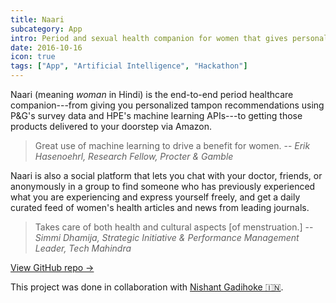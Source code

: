 ```yaml
---
title: Naari
subcategory: App
intro: Period and sexual health companion for women that gives personalized tampon recommendations and access to self-help resources.
date: 2016-10-16
icon: true
tags: ["App", "Artificial Intelligence", "Hackathon"]
---
```


Naari (meaning *woman* in Hindi) is the end-to-end period healthcare companion---from giving you personalized tampon recommendations using P&G's survey data and HPE's machine learning APIs---to getting those products delivered to your doorstep via Amazon.

> <span>Great use of machine learning to drive a benefit for women.</span>
> <span>-- <cite>Erik Hasenoehrl, Research Fellow, Procter & Gamble</cite></span>

Naari is also a social platform that lets you chat with your doctor, friends, or anonymously in a group to find someone who has previously experienced what you are experiencing and express yourself freely, and get a daily curated feed of women's health articles and news from leading journals.

> <span>Takes care of both health and cultural aspects [of menstruation.]</span>
> <span>-- <cite>Simmi Dhamija, Strategic Initiative & Performance Management Leader, Tech Mahindra</cite></span>

[View GitHub repo &rarr;](https://github.com/OswaldFoundation/naari)

<div class="three-images">
	<div><img alt="" src="/naari/home.png"></div>
	<div><img alt="" src="/naari/express.png"></div>
	<div><img alt="" src="/naari/ml.png"></div>
</div>
<div class="two-images">
	<div><img alt="" src="/naari/1.png"></div>
	<div><img alt="" src="/naari/2.png"></div>
</div>
<div class="two-images">
	<div><img alt="" src="/naari/3.png"></div>
	<div><img alt="" src="/naari/4.png"></div>
</div>
<div class="two-images">
	<div><img alt="" src="/naari/5.png"></div>
</div>

<footer>This project was done in collaboration with <a href="https://nishantgadihoke.com">Nishant Gadihoke 🇮🇳</a>.</footer>